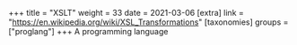 +++
title = "XSLT"
weight = 33
date = 2021-03-06
[extra]
link = "https://en.wikipedia.org/wiki/XSL_Transformations"
[taxonomies]
groups = ["proglang"]
+++
A programming language

